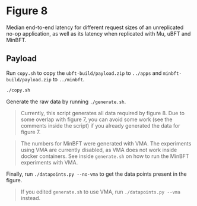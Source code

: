 # Figure 8
Median end-to-end latency for different request sizes of an unreplicated no-op application, as well as its latency when replicated with Mu, uBFT and MinBFT.

## Payload
Run `copy.sh` to copy the `ubft-build/payload.zip` to `../apps` and `minbft-build/payload.zip` to `../minbft`.
```sh
./copy.sh
```

Generate the raw data by running `./generate.sh`.
> Currently, this script generates all data required by figure 8. Due to some overlap with figure 7, you can avoid some work (see the comments inside the script) if you already generated the data for figure 7.

> The numbers for MinBFT were generated with VMA. The experiments using VMA are currently disabled, as VMA does not work inside docker containers. See inside `generate.sh` on how to run the MinBFT experiments with VMA.

Finally, run `./datapoints.py --no-vma` to get the data points present in the figure.
> If you edited `generate.sh` to use VMA, run `./datapoints.py --vma` instead.
